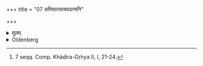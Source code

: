 +++
title = "07 अभिघारयत्यवदानानि"

+++

<details><summary>मूलम्</summary>

अभिघारयत्यवदानानि ७
</details>

<details><summary>Oldenberg</summary>

7. [^4]  He sprinkles (Ājya) on the cut-off portions.


[^4]:  7 seqq. Comp. Khādira-Gṛhya II, I, 21-24.
</details>
